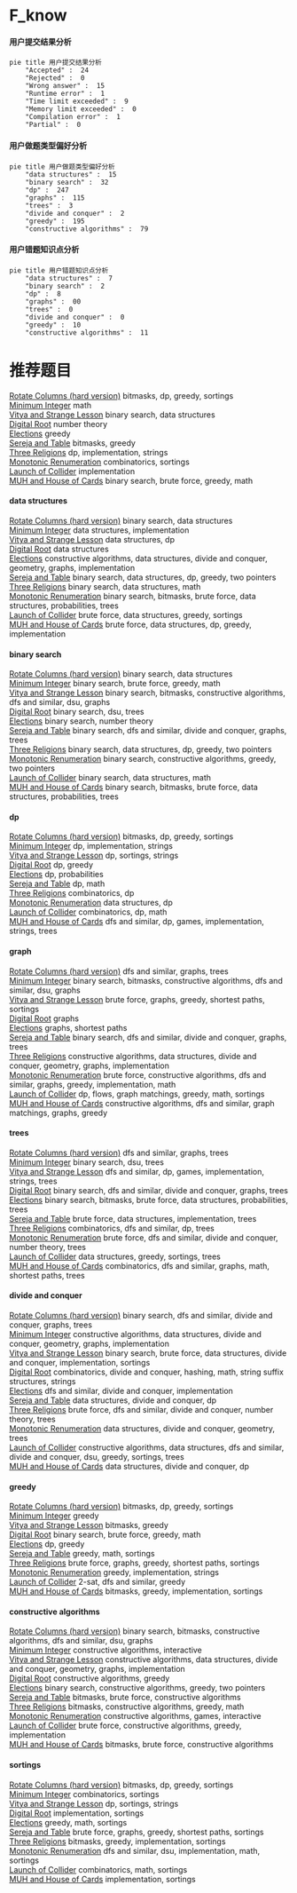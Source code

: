 # F_know
<!-- tabs:start -->
#### **用户提交结果分析**

```mermaid
pie title 用户提交结果分析
    "Accepted" :  24
    "Rejected" :  0
    "Wrong answer" :  15
    "Runtime error" :  1
    "Time limit exceeded" :  9
    "Memory limit exceeded" :  0
    "Compilation error" :  1
    "Partial" :  0
```
#### **用户做题类型偏好分析**

```mermaid
pie title 用户做题类型偏好分析
    "data structures" :  15
    "binary search" :  32
    "dp" :  247
    "graphs" :  115
    "trees" :  3
    "divide and conquer" :  2
    "greedy" :  195
    "constructive algorithms" :  79
```
#### **用户错题知识点分析**

```mermaid
pie title 用户错题知识点分析
    "data structures" :  7
    "binary search" :  2
    "dp" :  8
    "graphs" :  00
    "trees" :  0
    "divide and conquer" :  0
    "greedy" :  10
    "constructive algorithms" :  11
```
<!-- tabs:end -->
# 推荐题目
[Rotate Columns (hard version)](http://codeforces.com/problemset/problem/1209/E2)		bitmasks,
                        dp,
                        greedy,
                        sortings		  
[Minimum Integer](http://codeforces.com/problemset/problem/1101/A)		math		  
[Vitya and Strange Lesson](http://codeforces.com/problemset/problem/842/D)		binary search,
                        data structures		  
[Digital Root](http://codeforces.com/problemset/problem/10/C)		number theory		  
[Elections](https://codeforces.com/contest/1020/problem/C)		greedy		  
[Sereja and Table](http://codeforces.com/problemset/problem/425/B)		bitmasks,
                        greedy		  
[Three Religions](http://codeforces.com/problemset/problem/1149/B)		dp,
                        implementation,
                        strings		  
[Monotonic Renumeration](http://codeforces.com/problemset/problem/1102/E)		combinatorics,
                        sortings		  
[Launch of Collider](http://codeforces.com/problemset/problem/699/A)		implementation		  
[MUH and House of Cards](http://codeforces.com/problemset/problem/471/C)		binary search,
                        brute force,
                        greedy,
                        math		  
<!-- tabs:start -->
#### **data structures**
[Rotate Columns (hard version)](http://codeforces.com/problemset/problem/842/D)		binary search,
                        data structures		  
[Minimum Integer](http://codeforces.com/problemset/problem/1100/B)		data structures,
                        implementation		  
[Vitya and Strange Lesson](http://codeforces.com/problemset/problem/368/B)		data structures,
                        dp		  
[Digital Root](http://codeforces.com/problemset/problem/444/C)		data structures		  
[Elections](http://codeforces.com/problemset/problem/1503/F)		constructive algorithms,
                        data structures,
                        divide and conquer,
                        geometry,
                        graphs,
                        implementation		  
[Sereja and Table](http://codeforces.com/problemset/problem/1492/C)		binary search,
                        data structures,
                        dp,
                        greedy,
                        two pointers		  
[Three Religions](http://codeforces.com/problemset/problem/1490/G)		binary search,
                        data structures,
                        math		  
[Monotonic Renumeration](http://codeforces.com/problemset/problem/1479/D)		binary search,
                        bitmasks,
                        brute force,
                        data structures,
                        probabilities,
                        trees		  
[Launch of Collider](http://codeforces.com/problemset/problem/1497/A)		brute force,
                        data structures,
                        greedy,
                        sortings		  
[MUH and House of Cards](http://codeforces.com/problemset/problem/1491/C)		brute force,
                        data structures,
                        dp,
                        greedy,
                        implementation		  
#### **binary search**
[Rotate Columns (hard version)](http://codeforces.com/problemset/problem/842/D)		binary search,
                        data structures		  
[Minimum Integer](http://codeforces.com/problemset/problem/471/C)		binary search,
                        brute force,
                        greedy,
                        math		  
[Vitya and Strange Lesson](https://codeforces.com/contest/1362/problem/F)		binary search,
                        bitmasks,
                        constructive algorithms,
                        dfs and similar,
                        dsu,
                        graphs		  
[Digital Root](http://codeforces.com/problemset/problem/444/E)		binary search,
                        dsu,
                        trees		  
[Elections](http://codeforces.com/problemset/problem/16/C)		binary search,
                        number theory		  
[Sereja and Table](http://codeforces.com/problemset/problem/842/E)		binary search,
                        dfs and similar,
                        divide and conquer,
                        graphs,
                        trees		  
[Three Religions](http://codeforces.com/problemset/problem/1492/C)		binary search,
                        data structures,
                        dp,
                        greedy,
                        two pointers		  
[Monotonic Renumeration](http://codeforces.com/problemset/problem/1463/D)		binary search,
                        constructive algorithms,
                        greedy,
                        two pointers		  
[Launch of Collider](http://codeforces.com/problemset/problem/1490/G)		binary search,
                        data structures,
                        math		  
[MUH and House of Cards](http://codeforces.com/problemset/problem/1479/D)		binary search,
                        bitmasks,
                        brute force,
                        data structures,
                        probabilities,
                        trees		  
#### **dp**
[Rotate Columns (hard version)](http://codeforces.com/problemset/problem/1209/E2)		bitmasks,
                        dp,
                        greedy,
                        sortings		  
[Minimum Integer](http://codeforces.com/problemset/problem/1149/B)		dp,
                        implementation,
                        strings		  
[Vitya and Strange Lesson](http://codeforces.com/problemset/problem/178/F2)		dp,
                        sortings,
                        strings		  
[Digital Root](http://codeforces.com/problemset/problem/1200/B)		dp,
                        greedy		  
[Elections](http://codeforces.com/problemset/problem/1172/C2)		dp,
                        probabilities		  
[Sereja and Table](http://codeforces.com/problemset/problem/57/D)		dp,
                        math		  
[Three Religions](http://codeforces.com/problemset/problem/1185/G2)		combinatorics,
                        dp		  
[Monotonic Renumeration](http://codeforces.com/problemset/problem/368/B)		data structures,
                        dp		  
[Launch of Collider](http://codeforces.com/problemset/problem/439/E)		combinatorics,
                        dp,
                        math		  
[MUH and House of Cards](http://codeforces.com/problemset/problem/455/B)		dfs and similar,
                        dp,
                        games,
                        implementation,
                        strings,
                        trees		  
#### **graph**
[Rotate Columns (hard version)](http://codeforces.com/problemset/problem/575/B)		dfs and similar,
                        graphs,
                        trees		  
[Minimum Integer](https://codeforces.com/contest/1362/problem/F)		binary search,
                        bitmasks,
                        constructive algorithms,
                        dfs and similar,
                        dsu,
                        graphs		  
[Vitya and Strange Lesson](http://codeforces.com/problemset/problem/1343/E)		brute force,
                        graphs,
                        greedy,
                        shortest paths,
                        sortings		  
[Digital Root](http://codeforces.com/problemset/problem/1267/F)		graphs		  
[Elections](http://codeforces.com/problemset/problem/843/D)		graphs,
                        shortest paths		  
[Sereja and Table](http://codeforces.com/problemset/problem/842/E)		binary search,
                        dfs and similar,
                        divide and conquer,
                        graphs,
                        trees		  
[Three Religions](http://codeforces.com/problemset/problem/1503/F)		constructive algorithms,
                        data structures,
                        divide and conquer,
                        geometry,
                        graphs,
                        implementation		  
[Monotonic Renumeration](http://codeforces.com/problemset/problem/1487/C)		brute force,
                        constructive algorithms,
                        dfs and similar,
                        graphs,
                        greedy,
                        implementation,
                        math		  
[Launch of Collider](http://codeforces.com/problemset/problem/1437/C)		dp,
                        flows,
                        graph matchings,
                        greedy,
                        math,
                        sortings		  
[MUH and House of Cards](http://codeforces.com/problemset/problem/1470/D)		constructive algorithms,
                        dfs and similar,
                        graph matchings,
                        graphs,
                        greedy		  
#### **trees**
[Rotate Columns (hard version)](http://codeforces.com/problemset/problem/575/B)		dfs and similar,
                        graphs,
                        trees		  
[Minimum Integer](http://codeforces.com/problemset/problem/444/E)		binary search,
                        dsu,
                        trees		  
[Vitya and Strange Lesson](http://codeforces.com/problemset/problem/455/B)		dfs and similar,
                        dp,
                        games,
                        implementation,
                        strings,
                        trees		  
[Digital Root](http://codeforces.com/problemset/problem/842/E)		binary search,
                        dfs and similar,
                        divide and conquer,
                        graphs,
                        trees		  
[Elections](http://codeforces.com/problemset/problem/1479/D)		binary search,
                        bitmasks,
                        brute force,
                        data structures,
                        probabilities,
                        trees		  
[Sereja and Table](http://codeforces.com/problemset/problem/1511/C)		brute force,
                        data structures,
                        implementation,
                        trees		  
[Three Religions](http://codeforces.com/problemset/problem/1499/F)		combinatorics,
                        dfs and similar,
                        dp,
                        trees		  
[Monotonic Renumeration](http://codeforces.com/problemset/problem/1491/E)		brute force,
                        dfs and similar,
                        divide and conquer,
                        number theory,
                        trees		  
[Launch of Collider](http://codeforces.com/problemset/problem/1466/D)		data structures,
                        greedy,
                        sortings,
                        trees		  
[MUH and House of Cards](http://codeforces.com/problemset/problem/1495/D)		combinatorics,
                        dfs and similar,
                        graphs,
                        math,
                        shortest paths,
                        trees		  
#### **divide and conquer**
[Rotate Columns (hard version)](http://codeforces.com/problemset/problem/842/E)		binary search,
                        dfs and similar,
                        divide and conquer,
                        graphs,
                        trees		  
[Minimum Integer](http://codeforces.com/problemset/problem/1503/F)		constructive algorithms,
                        data structures,
                        divide and conquer,
                        geometry,
                        graphs,
                        implementation		  
[Vitya and Strange Lesson](http://codeforces.com/problemset/problem/1461/D)		binary search,
                        brute force,
                        data structures,
                        divide and conquer,
                        implementation,
                        sortings		  
[Digital Root](http://codeforces.com/problemset/problem/1466/G)		combinatorics,
                        divide and conquer,
                        hashing,
                        math,
                        string suffix structures,
                        strings		  
[Elections](http://codeforces.com/problemset/problem/1490/D)		dfs and similar,
                        divide and conquer,
                        implementation		  
[Sereja and Table](https://codeforces.com/contest/1483/problem/C)		data structures,
                        divide and conquer,
                        dp		  
[Three Religions](http://codeforces.com/problemset/problem/1491/E)		brute force,
                        dfs and similar,
                        divide and conquer,
                        number theory,
                        trees		  
[Monotonic Renumeration](http://codeforces.com/problemset/problem/1303/G)		data structures,
                        divide and conquer,
                        geometry,
                        trees		  
[Launch of Collider](http://codeforces.com/problemset/problem/1494/D)		constructive algorithms,
                        data structures,
                        dfs and similar,
                        divide and conquer,
                        dsu,
                        greedy,
                        sortings,
                        trees		  
[MUH and House of Cards](http://codeforces.com/problemset/problem/1482/E)		data structures,
                        divide and conquer,
                        dp		  
#### **greedy**
[Rotate Columns (hard version)](http://codeforces.com/problemset/problem/1209/E2)		bitmasks,
                        dp,
                        greedy,
                        sortings		  
[Minimum Integer](https://codeforces.com/contest/1020/problem/C)		greedy		  
[Vitya and Strange Lesson](http://codeforces.com/problemset/problem/425/B)		bitmasks,
                        greedy		  
[Digital Root](http://codeforces.com/problemset/problem/471/C)		binary search,
                        brute force,
                        greedy,
                        math		  
[Elections](http://codeforces.com/problemset/problem/1200/B)		dp,
                        greedy		  
[Sereja and Table](http://codeforces.com/problemset/problem/1117/B)		greedy,
                        math,
                        sortings		  
[Three Religions](http://codeforces.com/problemset/problem/1343/E)		brute force,
                        graphs,
                        greedy,
                        shortest paths,
                        sortings		  
[Monotonic Renumeration](http://codeforces.com/problemset/problem/844/A)		greedy,
                        implementation,
                        strings		  
[Launch of Collider](http://codeforces.com/problemset/problem/1218/I)		2-sat,
                        dfs and similar,
                        greedy		  
[MUH and House of Cards](http://codeforces.com/problemset/problem/437/B)		bitmasks,
                        greedy,
                        implementation,
                        sortings		  
#### **constructive algorithms**
[Rotate Columns (hard version)](https://codeforces.com/contest/1362/problem/F)		binary search,
                        bitmasks,
                        constructive algorithms,
                        dfs and similar,
                        dsu,
                        graphs		  
[Minimum Integer](http://codeforces.com/problemset/problem/1336/D)		constructive algorithms,
                        interactive		  
[Vitya and Strange Lesson](http://codeforces.com/problemset/problem/1503/F)		constructive algorithms,
                        data structures,
                        divide and conquer,
                        geometry,
                        graphs,
                        implementation		  
[Digital Root](http://codeforces.com/problemset/problem/1493/A)		constructive algorithms,
                        greedy		  
[Elections](http://codeforces.com/problemset/problem/1463/D)		binary search,
                        constructive algorithms,
                        greedy,
                        two pointers		  
[Sereja and Table](https://codeforces.com/contest/1456/problem/B)		bitmasks,
                        brute force,
                        constructive algorithms		  
[Three Religions](http://codeforces.com/problemset/problem/1492/D)		bitmasks,
                        constructive algorithms,
                        greedy,
                        math		  
[Monotonic Renumeration](https://codeforces.com/contest/1504/problem/D)		constructive algorithms,
                        games,
                        interactive		  
[Launch of Collider](https://codeforces.com/contest/1483/problem/A)		brute force,
                        constructive algorithms,
                        greedy,
                        implementation		  
[MUH and House of Cards](https://codeforces.com/contest/1457/problem/D)		bitmasks,
                        brute force,
                        constructive algorithms		  
#### **sortings**
[Rotate Columns (hard version)](http://codeforces.com/problemset/problem/1209/E2)		bitmasks,
                        dp,
                        greedy,
                        sortings		  
[Minimum Integer](http://codeforces.com/problemset/problem/1102/E)		combinatorics,
                        sortings		  
[Vitya and Strange Lesson](http://codeforces.com/problemset/problem/178/F2)		dp,
                        sortings,
                        strings		  
[Digital Root](http://codeforces.com/problemset/problem/845/A)		implementation,
                        sortings		  
[Elections](http://codeforces.com/problemset/problem/1117/B)		greedy,
                        math,
                        sortings		  
[Sereja and Table](http://codeforces.com/problemset/problem/1343/E)		brute force,
                        graphs,
                        greedy,
                        shortest paths,
                        sortings		  
[Three Religions](http://codeforces.com/problemset/problem/437/B)		bitmasks,
                        greedy,
                        implementation,
                        sortings		  
[Monotonic Renumeration](http://codeforces.com/problemset/problem/843/A)		dfs and similar,
                        dsu,
                        implementation,
                        math,
                        sortings		  
[Launch of Collider](https://codeforces.com/contest/1445/problem/D)		combinatorics,
                        math,
                        sortings		  
[MUH and House of Cards](http://codeforces.com/problemset/problem/1025/A)		implementation,
                        sortings		  
<!-- tabs:end -->
